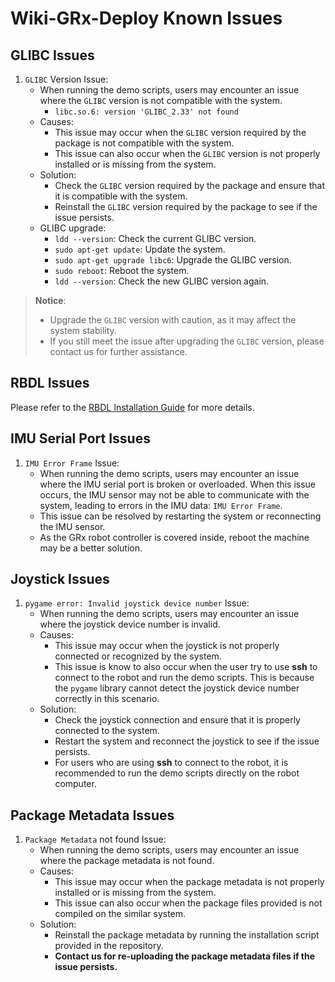 # Wiki-GRx-Deploy Known Issues

## GLIBC Issues

1. `GLIBC` Version Issue:
    - When running the demo scripts, users may encounter an issue where the `GLIBC` version is not compatible with the system.
        - `libc.so.6: version 'GLIBC_2.33' not found`
    - Causes:
        - This issue may occur when the `GLIBC` version required by the package is not compatible with the system.
        - This issue can also occur when the `GLIBC` version is not properly installed or is missing from the system.
    - Solution:
        - Check the `GLIBC` version required by the package and ensure that it is compatible with the system.
        - Reinstall the `GLIBC` version required by the package to see if the issue persists.
    - GLIBC upgrade:
        - `ldd --version`: Check the current GLIBC version.
        - `sudo apt-get update`: Update the system.
        - `sudo apt-get upgrade libc6`: Upgrade the GLIBC version.
        - `sudo reboot`: Reboot the system.
        - `ldd --version`: Check the new GLIBC version again.

> **Notice**:
> - Upgrade the `GLIBC` version with caution, as it may affect the system stability.
> - If you still meet the issue after upgrading the `GLIBC` version, please contact us for further assistance.

## RBDL Issues

Please refer to the [RBDL Installation Guide](./rbdl_installation.md) for more details.

## IMU Serial Port Issues

1. `IMU Error Frame` Issue:
    - When running the demo scripts, users may encounter an issue where the IMU serial port is broken or overloaded.
      When this issue occurs, the IMU sensor may not be able to communicate with the system, leading to errors in the IMU data:
      `IMU Error Frame`.
    - This issue can be resolved by restarting the system or reconnecting the IMU sensor.
    - As the GRx robot controller is covered inside, reboot the machine may be a better solution.

## Joystick Issues

1. `pygame error: Invalid joystick device number` Issue:
    - When running the demo scripts, users may encounter an issue where the joystick device number is invalid.
    - Causes:
        - This issue may occur when the joystick is not properly connected or recognized by the system.
        - This issue is know to also occur when the user try to use **ssh** to connect to the robot and run the demo scripts.
          This is because the `pygame` library cannot detect the joystick device number correctly in this scenario.
    - Solution:
        - Check the joystick connection and ensure that it is properly connected to the system.
        - Restart the system and reconnect the joystick to see if the issue persists.
        - For users who are using **ssh** to connect to the robot, it is recommended to run the demo scripts directly on the robot computer.

## Package Metadata Issues

1. `Package Metadata` not found Issue:
    - When running the demo scripts, users may encounter an issue where the package metadata is not found.
    - Causes:
        - This issue may occur when the package metadata is not properly installed or is missing from the system.
        - This issue can also occur when the package files provided is not compiled on the similar system.
    - Solution:
        - Reinstall the package metadata by running the installation script provided in the repository.
        - **Contact us for re-uploading the package metadata files if the issue persists.**
